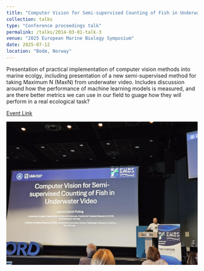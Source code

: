 ```yaml
---
title: "Computer Vision for Semi-supervised Counting of Fish in Underwater Video"
collection: talks
type: "Conference proceedings talk"
permalink: /talks/2014-03-01-talk-3
venue: "2025 European Marine Biology Symposium"
date: 2025-07-12
location: "Bodø, Norway"
---
```


Presentation of practical implementation of computer vision methods into marine ecolgy, including presentation of a new semi-supervised method for taking Maximum N (MaxN) from underwater video. Includes discussion around how the performance of machine learning models is measured, and are there better metrics we can use in our field to guage how they will perform in a real ecological task?

[Event Link](https://euromarinenetwork.eu/news/58th-european-marine-biology-symposium/)

![Conference Photo](/images/embs2025.png)

